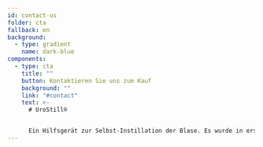 ```yaml
---
id: contact-us
folder: cta
fallback: en
background:
  - type: gradient
    name: dark-blue
components:
  - type: cta
    title: ""
    button: Kontaktieren Sie uns zum Kauf
    background: ""
    link: "#contact"
    text: >-
      # UroStill®


      Ein Hilfsgerät zur Selbst-Instillation der Blase. Es wurde in erster Linie für Patientinnen mit Interstitieller Cystitis/Blasenschmerzsyndrom (IC/BPS) entwickelt. UroStill® umfasst auch UroDapter®.
---
```

